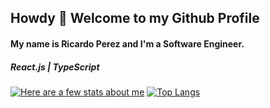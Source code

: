 ## Howdy 👋 Welcome to my Github Profile

#### My name is Ricardo Perez and I'm a Software Engineer.
##### React.js | TypeScript
[![Here are a few stats about me](https://github-readme-stats.vercel.app/api?username=rperez-mx&theme=nord)](https://github.com/rperex-mx/rperez-mx)
[![Top Langs](https://github-readme-stats.vercel.app/api/top-langs/?username=rperez-mx&theme=nord)](https://github.com/rperez-mx/rperez-mx)
<!--
**rperez-mx/rperez-mx** is a ✨ _special_ ✨ repository because its `README.md` (this file) appears on your GitHub profile.

Here are some ideas to get you started:

- 🔭 I’m currently working on ...
- 🌱 I’m currently learning ...
- 👯 I’m looking to collaborate on ...
- 🤔 I’m looking for help with ...
- 💬 Ask me about ...
- 📫 How to reach me: ...
- 😄 Pronouns: ...
- ⚡ Fun fact: ...
-->
